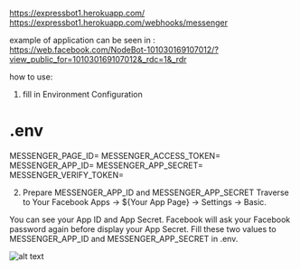 https://expressbot1.herokuapp.com/
https://expressbot1.herokuapp.com/webhooks/messenger

example of application can be seen in :
https://web.facebook.com/NodeBot-101030169107012/?view_public_for=101030169107012&_rdc=1&_rdr

how to use:
1. fill in Environment Configuration
# .env
MESSENGER_PAGE_ID=
MESSENGER_ACCESS_TOKEN=
MESSENGER_APP_ID=
MESSENGER_APP_SECRET=
MESSENGER_VERIFY_TOKEN=

2. Prepare MESSENGER_APP_ID and MESSENGER_APP_SECRET
Traverse to Your Facebook Apps → \${Your App Page} → Settings → Basic.

You can see your App ID and App Secret. Facebook will ask your Facebook password again before display your App Secret. Fill these two values to MESSENGER_APP_ID and MESSENGER_APP_SECRET in .env.

![alt text](https://user-images.githubusercontent.com/662387/71390359-fe9ecc80-263a-11ea-9a3a-e7188992e471.png)
